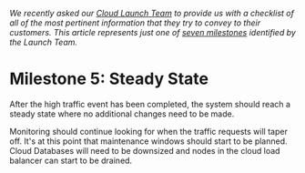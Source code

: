 *We recently asked our [Cloud Launch Team](http://www.rackspace.com/blog/an-insiders-look-at-the-cloud-launch-team/) to provide us with a checklist of all of the most pertinent information that they try to convey to their customers. This article represents just one of [seven milestones](getting_started_master_article.md) identified by the Launch Team.*

# Milestone 5:  Steady State

After the high traffic event has been completed, the system should reach a steady state where no additional changes need to be made.

Monitoring should continue looking for when the traffic requests will taper off. It's at this point that maintenance windows should start to be planned. Cloud Databases will need to be downsized and nodes in the cloud load balancer can start to be drained.
